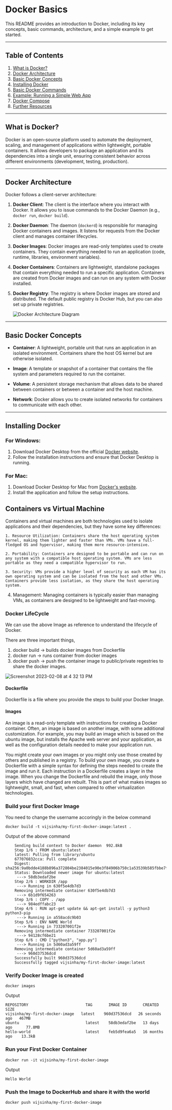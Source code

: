 # Docker Basics

This README provides an introduction to Docker, including its key concepts, basic commands, architecture, and a simple example to get started.

---

## Table of Contents

1. [What is Docker?](#what-is-docker)
2. [Docker Architecture](#docker-architecture)
3. [Basic Docker Concepts](#basic-docker-concepts)
4. [Installing Docker](#installing-docker)
5. [Basic Docker Commands](#basic-docker-commands)
6. [Example: Running a Simple Web App](#example-running-a-simple-web-app)
7. [Docker Compose](#docker-compose)
8. [Further Resources](#further-resources)

---

## What is Docker?

Docker is an open-source platform used to automate the deployment, scaling, and management of applications within lightweight, portable containers. It allows developers to package an application and its dependencies into a single unit, ensuring consistent behavior across different environments (development, testing, production).

---

## Docker Architecture

Docker follows a client-server architecture:

1. **Docker Client**: The client is the interface where you interact with Docker. It allows you to issue commands to the Docker Daemon (e.g., `docker run`, `docker build`).

2. **Docker Daemon**: The daemon (`dockerd`) is responsible for managing Docker containers and images. It listens for requests from the Docker client and manages container lifecycles.

3. **Docker Images**: Docker images are read-only templates used to create containers. They contain everything needed to run an application (code, runtime, libraries, environment variables).

4. **Docker Containers**: Containers are lightweight, standalone packages that contain everything needed to run a specific application. Containers are created from Docker images and can run on any system with Docker installed.

5. **Docker Registry**: The registry is where Docker images are stored and distributed. The default public registry is Docker Hub, but you can also set up private registries.

   ![Docker Architecture Diagram](https://www.docker.com/sites/default/files/d8/2019-09/Intro-to-Docker-Architecture.png)


---

## Basic Docker Concepts

- **Container**: A lightweight, portable unit that runs an application in an isolated environment. Containers share the host OS kernel but are otherwise isolated.

- **Image**: A template or snapshot of a container that contains the file system and parameters required to run the container.

- **Volume**: A persistent storage mechanism that allows data to be shared between containers or between a container and the host machine.

- **Network**: Docker allows you to create isolated networks for containers to communicate with each other.

---

## Installing Docker

### For Windows:
1. Download Docker Desktop from the official [Docker website](https://www.docker.com/products/docker-desktop).
2. Follow the installation instructions and ensure that Docker Desktop is running.

### For Mac:
1. Download Docker Desktop for Mac from [Docker's website](https://www.docker.com/products/docker-desktop).
2. Install the application and follow the setup instructions.

## Containers vs Virtual Machine

Containers and virtual machines are both technologies used to isolate applications and their dependencies, but they have some key differences:

    1. Resource Utilization: Containers share the host operating system kernel, making them lighter and faster than VMs. VMs have a full-fledged OS and hypervisor, making them more resource-intensive.

    2. Portability: Containers are designed to be portable and can run on any system with a compatible host operating system. VMs are less portable as they need a compatible hypervisor to run.

    3. Security: VMs provide a higher level of security as each VM has its own operating system and can be isolated from the host and other VMs. Containers provide less isolation, as they share the host operating system.

4.  Management: Managing containers is typically easier than managing VMs, as containers are designed to be lightweight and fast-moving.



### Docker LifeCycle

We can use the above Image as reference to understand the lifecycle of Docker.

There are three important things,

1. docker build -> builds docker images from Dockerfile
2. docker run   -> runs container from docker images
3. docker push  -> push the container image to public/private regestries to share the docker images.

![Screenshot 2023-02-08 at 4 32 13 PM](https://user-images.githubusercontent.com/43399466/217511949-81f897b2-70ee-41d1-b229-38d0572c54c7.png)

#### Dockerfile

Dockerfile is a file where you provide the steps to build your Docker Image.


#### Images

An image is a read-only template with instructions for creating a Docker container. Often, an image is based on another image, with some additional customization. For example, you may build an image which is based on the ubuntu image, but installs the Apache web server and your application, as well as the configuration details needed to make your application run.

You might create your own images or you might only use those created by others and published in a registry. To build your own image, you create a Dockerfile with a simple syntax for defining the steps needed to create the image and run it. Each instruction in a Dockerfile creates a layer in the image. When you change the Dockerfile and rebuild the image, only those layers which have changed are rebuilt. This is part of what makes images so lightweight, small, and fast, when compared to other virtualization technologies.

### Build your first Docker Image

You need to change the username accoringly in the below command

```
docker build -t vijsinha/my-first-docker-image:latest .
```

Output of the above command

```
    Sending build context to Docker daemon  992.8kB
    Step 1/6 : FROM ubuntu:latest
    latest: Pulling from library/ubuntu
    677076032cca: Pull complete
    Digest: sha256:9a0bdde4188b896a372804be2384015e90e3f84906b750c1a53539b585fbbe7f
    Status: Downloaded newer image for ubuntu:latest
     ---> 58db3edaf2be
    Step 2/6 : WORKDIR /app
     ---> Running in 630f5e4db7d3
    Removing intermediate container 630f5e4db7d3
     ---> 6b1d9f654263
    Step 3/6 : COPY . /app
     ---> 984edffabc23
    Step 4/6 : RUN apt-get update && apt-get install -y python3 python3-pip
     ---> Running in a558acdc9b03
    Step 5/6 : ENV NAME World
     ---> Running in 733207001f2e
    Removing intermediate container 733207001f2e
     ---> 94128cf6be21
    Step 6/6 : CMD ["python3", "app.py"]
     ---> Running in 5d60ad3a59ff
    Removing intermediate container 5d60ad3a59ff
     ---> 960d37536dcd
    Successfully built 960d37536dcd
    Successfully tagged vijsinha/my-first-docker-image:latest
```

### Verify Docker Image is created

```
docker images
```

Output

```
REPOSITORY                         TAG       IMAGE ID       CREATED          SIZE
vijsinha/my-first-docker-image   latest    960d37536dcd   26 seconds ago   467MB
ubuntu                             latest    58db3edaf2be   13 days ago      77.8MB
hello-world                        latest    feb5d9fea6a5   16 months ago    13.3kB
```

### Run your First Docker Container

```
docker run -it vijsinha/my-first-docker-image
```

Output

```
Hello World
```

### Push the Image to DockerHub and share it with the world

```
docker push vijsinha/my-first-docker-image